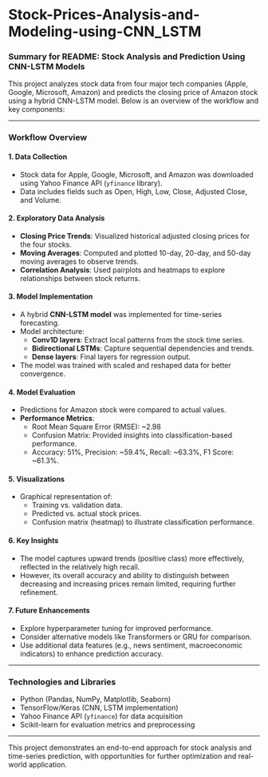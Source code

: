 # Stock-Prices-Analysis-and-Modeling-using-CNN_LSTM
### Summary for README: Stock Analysis and Prediction Using CNN-LSTM Models

This project analyzes stock data from four major tech companies (Apple, Google, Microsoft, Amazon) and predicts the closing price of Amazon stock using a hybrid CNN-LSTM model. Below is an overview of the workflow and key components:

---

### **Workflow Overview**
#### 1. **Data Collection**
   - Stock data for Apple, Google, Microsoft, and Amazon was downloaded using Yahoo Finance API (`yfinance` library).
   - Data includes fields such as Open, High, Low, Close, Adjusted Close, and Volume.

#### 2. **Exploratory Data Analysis**
   - **Closing Price Trends**: Visualized historical adjusted closing prices for the four stocks.
   - **Moving Averages**: Computed and plotted 10-day, 20-day, and 50-day moving averages to observe trends.
   - **Correlation Analysis**: Used pairplots and heatmaps to explore relationships between stock returns.

#### 3. **Model Implementation**
   - A hybrid **CNN-LSTM model** was implemented for time-series forecasting.
   - Model architecture:
     - **Conv1D layers**: Extract local patterns from the stock time series.
     - **Bidirectional LSTMs**: Capture sequential dependencies and trends.
     - **Dense layers**: Final layers for regression output.
   - The model was trained with scaled and reshaped data for better convergence.

#### 4. **Model Evaluation**
   - Predictions for Amazon stock were compared to actual values.
   - **Performance Metrics**:
     - Root Mean Square Error (RMSE): ~2.98
     - Confusion Matrix: Provided insights into classification-based performance.
     - Accuracy: 51%, Precision: ~59.4%, Recall: ~63.3%, F1 Score: ~61.3%.

#### 5. **Visualizations**
   - Graphical representation of:
     - Training vs. validation data.
     - Predicted vs. actual stock prices.
     - Confusion matrix (heatmap) to illustrate classification performance.

#### 6. **Key Insights**
   - The model captures upward trends (positive class) more effectively, reflected in the relatively high recall.
   - However, its overall accuracy and ability to distinguish between decreasing and increasing prices remain limited, requiring further refinement.

#### 7. **Future Enhancements**
   - Explore hyperparameter tuning for improved performance.
   - Consider alternative models like Transformers or GRU for comparison.
   - Use additional data features (e.g., news sentiment, macroeconomic indicators) to enhance prediction accuracy.

---

### **Technologies and Libraries**
- Python (Pandas, NumPy, Matplotlib, Seaborn)
- TensorFlow/Keras (CNN, LSTM implementation)
- Yahoo Finance API (`yfinance`) for data acquisition
- Scikit-learn for evaluation metrics and preprocessing

---

This project demonstrates an end-to-end approach for stock analysis and time-series prediction, with opportunities for further optimization and real-world application.
